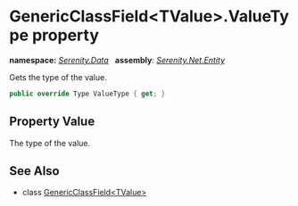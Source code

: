 # GenericClassField&lt;TValue&gt;.ValueType property
**namespace:** *[Serenity.Data](../../README.md#serenity.data-namespace)*   **assembly**: *[Serenity.Net.Entity](../../README.md)*

Gets the type of the value.

```csharp
public override Type ValueType { get; }
```

## Property Value

The type of the value.

## See Also

* class [GenericClassField&lt;TValue&gt;](../GenericClassField-1.md)